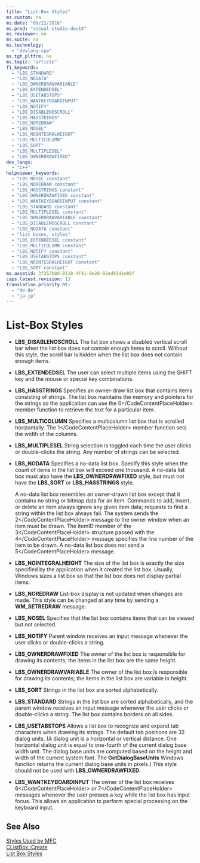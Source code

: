 ```yaml
---
title: "List-Box Styles"
ms.custom: na
ms.date: "09/22/2016"
ms.prod: "visual-studio-dev14"
ms.reviewer: na
ms.suite: na
ms.technology: 
  - "devlang-cpp"
ms.tgt_pltfrm: na
ms.topic: "article"
f1_keywords: 
  - "LBS_STANDARD"
  - "LBS_NODATA"
  - "LBS_OWNERDRAWVARIABLE"
  - "LBS_EXTENDEDSEL"
  - "LBS_USETABSTOPS"
  - "LBS_WANTKEYBOARDINPUT"
  - "LBS_NOTIFY"
  - "LBS_DISABLENOSCROLL"
  - "LBS_HASSTRINGS"
  - "LBS_NOREDRAW"
  - "LBS_NOSEL"
  - "LBS_NOINTEGRALHEIGHT"
  - "LBS_MULTICOLUMN"
  - "LBS_SORT"
  - "LBS_MULTIPLESEL"
  - "LBS_OWNERDRAWFIXED"
dev_langs: 
  - "C++"
helpviewer_keywords: 
  - "LBS_NOSEL constant"
  - "LBS_NOREDRAW constant"
  - "LBS_HASSTRINGS constant"
  - "LBS_OWNERDRAWFIXED constant"
  - "LBS_WANTKEYBOARDINPUT constant"
  - "LBS_STANDARD constant"
  - "LBS_MULTIPLESEL constant"
  - "LBS_OWNERDRAWVARIABLE constant"
  - "LBS_DISABLENOSCROLL constant"
  - "LBS_NODATA constant"
  - "list boxes, styles"
  - "LBS_EXTENDEDSEL constant"
  - "LBS_MULTICOLUMN constant"
  - "LBS_NOTIFY constant"
  - "LBS_USETABSTOPS constant"
  - "LBS_NOINTEGRALHEIGHT constant"
  - "LBS_SORT constant"
ms.assetid: 3f357b8d-9118-4f41-9e28-02ed92d1e88f
caps.latest.revision: 13
translation.priority.ht: 
  - "de-de"
  - "ja-jp"
---
```

# List-Box Styles
-   **LBS_DISABLENOSCROLL** The list box shows a disabled vertical scroll bar when the list box does not contain enough items to scroll. Without this style, the scroll bar is hidden when the list box does not contain enough items.  
  
-   **LBS_EXTENDEDSEL** The user can select multiple items using the SHIFT key and the mouse or special key combinations.  
  
-   **LBS_HASSTRINGS** Specifies an owner-draw list box that contains items consisting of strings. The list box maintains the memory and pointers for the strings so the application can use the <CodeContentPlaceHolder>0\</CodeContentPlaceHolder> member function to retrieve the text for a particular item.  
  
-   **LBS_MULTICOLUMN** Specifies a multicolumn list box that is scrolled horizontally. The <CodeContentPlaceHolder>1\</CodeContentPlaceHolder> member function sets the width of the columns.  
  
-   **LBS_MULTIPLESEL** String selection is toggled each time the user clicks or double-clicks the string. Any number of strings can be selected.  
  
-   **LBS_NODATA** Specifies a no-data list box. Specify this style when the count of items in the list box will exceed one thousand. A no-data list box must also have the **LBS_OWNERDRAWFIXED** style, but must not have the **LBS_SORT** or **LBS_HASSTRINGS** style.  
  
     A no-data list box resembles an owner-drawn list box except that it contains no string or bitmap data for an item. Commands to add, insert, or delete an item always ignore any given item data; requests to find a string within the list box always fail. The system sends the <CodeContentPlaceHolder>2\</CodeContentPlaceHolder> message to the owner window when an item must be drawn. The itemID member of the <CodeContentPlaceHolder>3\</CodeContentPlaceHolder> structure passed with the <CodeContentPlaceHolder>4\</CodeContentPlaceHolder> message specifies the line number of the item to be drawn. A no-data list box does not send a <CodeContentPlaceHolder>5\</CodeContentPlaceHolder> message.  
  
-   **LBS_NOINTEGRALHEIGHT** The size of the list box is exactly the size specified by the application when it created the list box. Usually, Windows sizes a list box so that the list box does not display partial items.  
  
-   **LBS_NOREDRAW** List-box display is not updated when changes are made. This style can be changed at any time by sending a **WM_SETREDRAW** message.  
  
-   **LBS_NOSEL** Specifies that the list box contains items that can be viewed but not selected.  
  
-   **LBS_NOTIFY** Parent window receives an input message whenever the user clicks or double-clicks a string.  
  
-   **LBS_OWNERDRAWFIXED** The owner of the list box is responsible for drawing its contents; the items in the list box are the same height.  
  
-   **LBS_OWNERDRAWVARIABLE** The owner of the list box is responsible for drawing its contents; the items in the list box are variable in height.  
  
-   **LBS_SORT** Strings in the list box are sorted alphabetically.  
  
-   **LBS_STANDARD** Strings in the list box are sorted alphabetically, and the parent window receives an input message whenever the user clicks or double-clicks a string. The list box contains borders on all sides.  
  
-   **LBS_USETABSTOPS** Allows a list box to recognize and expand tab characters when drawing its strings. The default tab positions are 32 dialog units. (A dialog unit is a horizontal or vertical distance. One horizontal dialog unit is equal to one-fourth of the current dialog base width unit. The dialog base units are computed based on the height and width of the current system font. The **GetDialogBaseUnits** Windows function returns the current dialog base units in pixels.) This style should not be used with **LBS_OWNERDRAWFIXED**.  
  
-   **LBS_WANTKEYBOARDINPUT** The owner of the list box receives <CodeContentPlaceHolder>6\</CodeContentPlaceHolder> or <CodeContentPlaceHolder>7\</CodeContentPlaceHolder> messages whenever the user presses a key while the list box has input focus. This allows an application to perform special processing on the keyboard input.  
  
## See Also  
 [Styles Used by MFC](../vs140/styles-used-by-mfc.md)   
 [CListBox::Create](../vs140/clistbox--create.md)   
 [List Box Styles](http://msdn.microsoft.com/library/windows/desktop/bb775149)